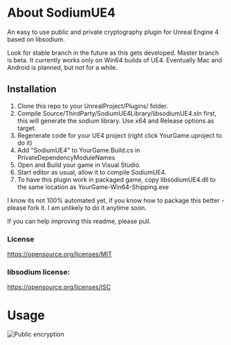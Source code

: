 # About SodiumUE4
An easy to use public and private cryptography plugin for Unreal Engine 4 based on libsodium.

Look for stable branch in the future as this gets developed. Master branch is beta. It currently works only on Win64 builds of UE4. Eventually Mac and Android is planned, but not for a while.

## Installation

1. Clone this repo to your UnrealProject/Plugins/ folder.
2. Compile Source/ThirdParty/SodiumUE4Library/libsodiumUE4.sln first, this will generate the sodium library. Use x64 and Release options as target.
3. Regenerate code for your UE4 project (right click YourGame.uproject to do it)
4. Add "SodiumUE4" to YourGame.Build.cs in PrivateDependencyModuleNames
5. Open and Build your game in Visual Studio.
6. Start editor as usual, allow it to compile SodiumUE4.
7. To have this plugin work in packaged game, copy libsodiumUE4.dll to the same location as YourGame-Win64-Shipping.exe

I know its not 100% automated yet, if you know how to package this better - please fork it. I am unlikely to do it anytime soon.

If you can help improving this readme, please pull.

### License
https://opensource.org/licenses/MIT

### libsodium license:
https://opensource.org/licenses/ISC


# Usage

![Public encryption](http://i.imgur.com/ezgBj7v.jpg)
